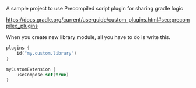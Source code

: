 A sample project to use Precompiled script plugin for sharing gradle logic

https://docs.gradle.org/current/userguide/custom_plugins.html#sec:precompiled_plugins

When you create new library module, all you have to do is write this.

```kotlin
plugins {
    id("my.custom.library")
}

myCustomExtension {
    useCompose.set(true)
}
```
